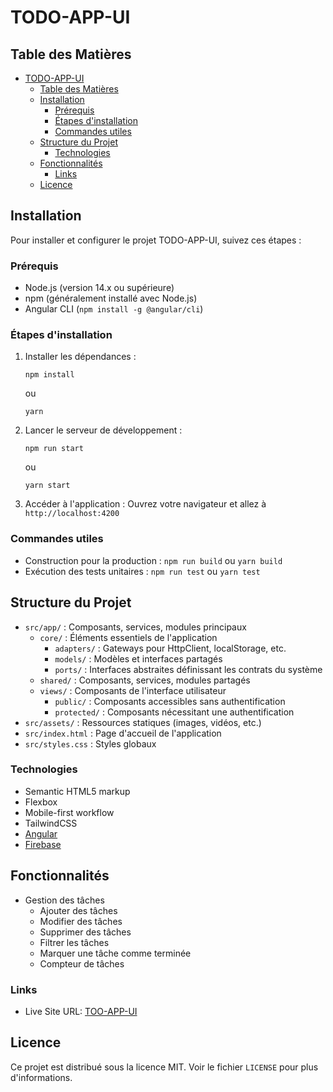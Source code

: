 # TODO-APP-UI

## Table des Matières

- [TODO-APP-UI](#todo-app-ui)
  - [Table des Matières](#table-des-matières)
  - [Installation](#installation)
    - [Prérequis](#prérequis)
    - [Étapes d'installation](#étapes-dinstallation)
    - [Commandes utiles](#commandes-utiles)
  - [Structure du Projet](#structure-du-projet)
    - [Technologies](#technologies)
  - [Fonctionnalités](#fonctionnalités)
    - [Links](#links)
  - [Licence](#licence)

## Installation

Pour installer et configurer le projet TODO-APP-UI, suivez ces étapes :

### Prérequis

- Node.js (version 14.x ou supérieure)
- npm (généralement installé avec Node.js)
- Angular CLI (`npm install -g @angular/cli`)

### Étapes d'installation

1. Installer les dépendances :

   ```
   npm install
   ```

   ou

   ```
   yarn
   ```

2. Lancer le serveur de développement :

   ```
   npm run start
   ```

   ou

   ```
   yarn start
   ```

3. Accéder à l'application :
   Ouvrez votre navigateur et allez à `http://localhost:4200`

### Commandes utiles

- Construction pour la production : `npm run build` ou `yarn build`
- Exécution des tests unitaires : `npm run test` ou `yarn test`

## Structure du Projet

- `src/app/` : Composants, services, modules principaux
  - `core/` : Éléments essentiels de l'application
    - `adapters/` : Gateways pour HttpClient, localStorage, etc.
    - `models/` : Modèles et interfaces partagés
    - `ports/` : Interfaces abstraites définissant les contrats du système
  - `shared/` : Composants, services, modules partagés
  - `views/` : Composants de l'interface utilisateur
    - `public/` : Composants accessibles sans authentification
    - `protected/` : Composants nécessitant une authentification
- `src/assets/` : Ressources statiques (images, vidéos, etc.)
- `src/index.html` : Page d'accueil de l'application
- `src/styles.css` : Styles globaux

### Technologies

- Semantic HTML5 markup
- Flexbox
- Mobile-first workflow
- TailwindCSS
- [Angular](https://angular.dev/)
- [Firebase](https://firebase.google.com/)

## Fonctionnalités

- Gestion des tâches
  - Ajouter des tâches
  - Modifier des tâches
  - Supprimer des tâches
  - Filtrer les tâches
  - Marquer une tâche comme terminée
  - Compteur de tâches

### Links

- Live Site URL: [TOO-APP-UI](https://ng-todo-app-ui-99907.web.app/public/login)

## Licence

Ce projet est distribué sous la licence MIT. Voir le fichier `LICENSE` pour plus d'informations.
